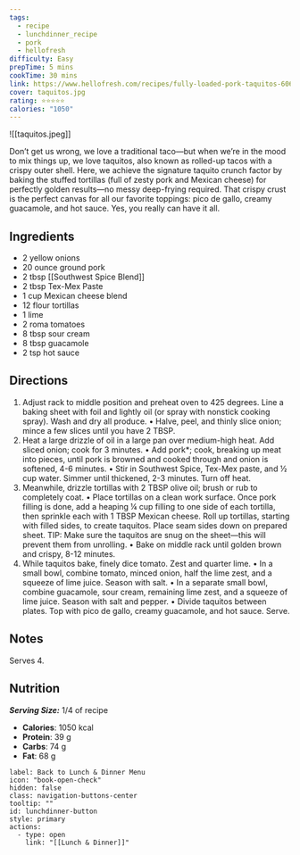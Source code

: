 ```yaml
---
tags:
  - recipe
  - lunchdinner_recipe
  - pork
  - hellofresh
difficulty: Easy
prepTime: 5 mins
cookTime: 30 mins
link: https://www.hellofresh.com/recipes/fully-loaded-pork-taquitos-60646f2d380e247ef72316db
cover: taquitos.jpg
rating: ⭐️⭐️⭐️⭐️⭐️
calories: "1050"
---
```


![[taquitos.jpeg]]

Don’t get us wrong, we love a traditional taco—but when we’re in the mood to mix things up, we love taquitos, also known as rolled-up tacos with a crispy outer shell. Here, we achieve the signature taquito crunch factor by baking the stuffed tortillas (full of zesty pork and Mexican cheese) for perfectly golden results—no messy deep-frying required. That crispy crust is the perfect canvas for all our favorite toppings: pico de gallo, creamy guacamole, and hot sauce. Yes, you really can have it all.

## Ingredients
- 2 yellow onions
- 20 ounce ground pork
- 2 tbsp [[Southwest Spice Blend]]
- 2 tbsp Tex-Mex Paste
- 1 cup Mexican cheese blend
- 12 flour tortillas
- 1 lime
- 2 roma tomatoes
- 8 tbsp sour cream
- 8 tbsp guacamole
- 2 tsp hot sauce


## Directions
1. Adjust rack to middle position and preheat oven to 425 degrees. Line a baking sheet with foil and lightly oil (or spray with nonstick cooking spray). Wash and dry all produce. • Halve, peel, and thinly slice onion; mince a few slices until you have 2 TBSP.
2. Heat a large drizzle of oil in a large pan over medium-high heat. Add sliced onion; cook for 3 minutes. • Add pork*; cook, breaking up meat into pieces, until pork is browned and cooked through and onion is softened, 4-6 minutes. • Stir in Southwest Spice, Tex-Mex paste, and ½ cup water. Simmer until thickened, 2-3 minutes. Turn off heat.
3. Meanwhile, drizzle tortillas with 2 TBSP olive oil; brush or rub to completely coat. • Place tortillas on a clean work surface. Once pork filling is done, add a heaping ¼ cup filling to one side of each tortilla, then sprinkle each with 1 TBSP Mexican cheese. Roll up tortillas, starting with filled sides, to create taquitos. Place seam sides down on prepared sheet. TIP: Make sure the taquitos are snug on the sheet—this will prevent them from unrolling. • Bake on middle rack until golden brown and crispy, 8-12 minutes.
4. While taquitos bake, finely dice tomato. Zest and quarter lime. • In a small bowl, combine tomato, minced onion, half the lime zest, and a squeeze of lime juice. Season with salt. • In a separate small bowl, combine guacamole, sour cream, remaining lime zest, and a squeeze of lime juice. Season with salt and pepper. • Divide taquitos between plates. Top with pico de gallo, creamy guacamole, and hot sauce. Serve.

## Notes
Serves 4.

## Nutrition
***Serving Size:*** 1/4 of recipe
- **Calories**: 1050 kcal
- **Protein**: 39 g
- **Carbs**: 74 g
- **Fat**: 68 g


```meta-bind-button
label: Back to Lunch & Dinner Menu
icon: "book-open-check"
hidden: false
class: navigation-buttons-center
tooltip: ""
id: lunchdinner-button
style: primary
actions:
  - type: open
    link: "[[Lunch & Dinner]]"

```
 
